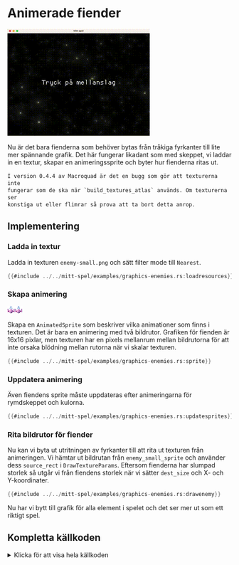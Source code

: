 # Animerade fiender

![Screenshot](images/graphics-enemies.gif#center)

Nu är det bara fienderna som behöver bytas från tråkiga fyrkanter till lite
mer spännande grafik. Det här fungerar likadant som med skeppet, vi laddar in
en textur, skapar en animeringssprite och byter hur fienderna ritas ut.

```admonish bug
I version 0.4.4 av Macroquad är det en bugg som gör att texturerna inte
fungerar som de ska när `build_textures_atlas` används. Om texturerna ser
konstiga ut eller flimrar så prova att ta bort detta anrop.
```

## Implementering

### Ladda in textur

Ladda in texturen `enemy-small.png` och sätt filter mode till `Nearest`.

```rust [hl,1-4]
{{#include ../../mitt-spel/examples/graphics-enemies.rs:loadresources}}
```

### Skapa animering

![Spritesheet för små fiender](assets/enemy-small.png#pixelated)

Skapa en `AnimatedSprite` som beskriver vilka animationer som finns i
texturen. Det är bara en animering med två bildrutor. Grafiken för fienden är
16x16 pixlar, men texturen har en pixels mellanrum mellan bildrutorna för
att inte orsaka blödning mellan rutorna när vi skalar texturen.

```rust
{{#include ../../mitt-spel/examples/graphics-enemies.rs:sprite}}
```

### Uppdatera animering

Även fiendens sprite måste uppdateras efter animeringarna för rymdskeppet och
kulorna.

```rust [hl,3]
{{#include ../../mitt-spel/examples/graphics-enemies.rs:updatesprites}}
```

### Rita bildrutor för fiender

Nu kan vi byta ut utritningen av fyrkanter till att rita ut texturen från
animeringen. Vi hämtar ut bildrutan från `enemy_small_sprite` och använder dess
`source_rect` i `DrawTextureParams`. Eftersom fienderna har slumpad storlek så
utgår vi från fiendens storlek när vi sätter `dest_size` och X- och
Y-koordinater.

```rust [hl,1,3-13]
{{#include ../../mitt-spel/examples/graphics-enemies.rs:drawenemy}}
```

Nu har vi bytt till grafik för alla element i spelet och det ser mer ut som
ett riktigt spel.

<div class="noprint">

## Kompletta källkoden

<details>
  <summary>Klicka för att visa hela källkoden</summary>

```rust
{{#include ../../mitt-spel/examples/graphics-enemies.rs:all}}
```
</details>
</div>

